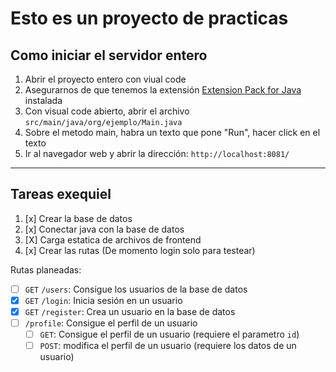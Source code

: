# Esto es un proyecto de practicas

## Como iniciar el servidor entero

1. Abrir el proyecto entero con viual code
2. Asegurarnos de que tenemos la extensión [Extension Pack for Java](https://marketplace.visualstudio.com/items?itemName=vscjava.vscode-java-pack) instalada
3. Con visual code abierto, abrir el archivo `src/main/java/org/ejemplo/Main.java`
4. Sobre el metodo main, habra un texto que pone "Run", hacer click en el texto
5. Ir al navegador web y abrir la dirección: `http://localhost:8081/`

---

## Tareas exequiel

1. [x] Crear la base de datos
2. [x] Conectar java con la base de datos
3. [X] Carga estatica de archivos de frontend
4. [x] Crear las rutas (De momento login solo para testear)

Rutas planeadas:
- [ ] `GET` `/users`: Consigue los usuarios de la base de datos
- [x] `GET` `/login`: Inicia sesión en un usuario
- [x] `GET` `/register`: Crea un usuario en la base de datos
- [ ] `/profile`: Consigue el perfil de un usuario
    - [ ] `GET`: Consigue el perfil de un usuario (requiere el parametro `id`)
    - [ ] `POST`: modifica el perfil de un usuario (requiere los datos de un usuario)